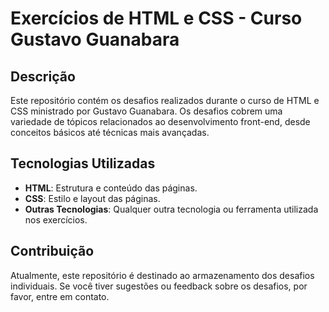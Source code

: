 # Exercícios de HTML e CSS - Curso Gustavo Guanabara

## Descrição

Este repositório contém os desafios realizados durante o curso de HTML e CSS ministrado por Gustavo Guanabara. Os desafios cobrem uma variedade de tópicos relacionados ao desenvolvimento front-end, desde conceitos básicos até técnicas mais avançadas.

## Tecnologias Utilizadas

- **HTML**: Estrutura e conteúdo das páginas.
- **CSS**: Estilo e layout das páginas.
- **Outras Tecnologias**: Qualquer outra tecnologia ou ferramenta utilizada nos exercícios.

## Contribuição

Atualmente, este repositório é destinado ao armazenamento dos desafios individuais. Se você tiver sugestões ou feedback sobre os desafios, por favor, entre em contato.

